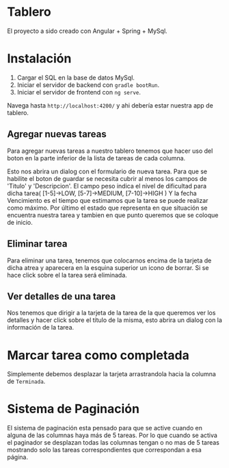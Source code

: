 # Tablero

El proyecto a sido creado con Angular + Spring + MySql.

# Instalación

1. Cargar el SQL en la base de datos MySql.
2. Iniciar el servidor de backend con `gradle bootRun`.
3. Iniciar el servidor de frontend con `ng serve`.

Navega hasta `http://localhost:4200/` y ahi debería estar nuestra app de tablero.

## Agregar nuevas tareas

Para agregar nuevas tareas a nuestro tablero tenemos que hacer uso del boton en la parte inferior de la lista de tareas de cada columna.

Esto nos abrira un dialog con el formulario de nueva tarea. Para que se habilite el boton de guardar se necesita cubrir al menos los campos de 'Titulo' y 'Descripcion'.
El campo peso indica el nivel de dificultad para dicha tarea( [1-5]->LOW, [5-7]->MEDIUM, [7-10]->HIGH )
Y la fecha Vencimiento es el tiempo que estimamos que la tarea se puede realizar como máximo.
Por último el estado que representa en que situación se encuentra nuestra tarea y tambien en que punto queremos que se coloque de inicio.

## Eliminar tarea

Para eliminar una tarea, tenemos que colocarnos encima de la tarjeta de dicha atrea y aparecera en la esquina superior un icono de borrar. Si se hace click sobre el la tarea será eliminada.

## Ver detalles de una tarea

Nos tenemos que dirigir a la tarjeta de la tarea de la que queremos ver los detalles y hacer click sobre el título de la misma, esto abrira
un dialog con la información de la tarea.

# Marcar tarea como completada

Simplemente debemos desplazar la tarjeta arrastrandola hacia la columna de `Terminada`.

# Sistema de Paginación

El sistema de paginación esta pensado para que se active cuando en alguna de las columnas haya más de 5 tareas. Por lo que cuando se activa el paginador se desplazan todas las columnas tengan o no mas de 5 tareas mostrando solo las tareas correspondientes que correspondan a esa página.
